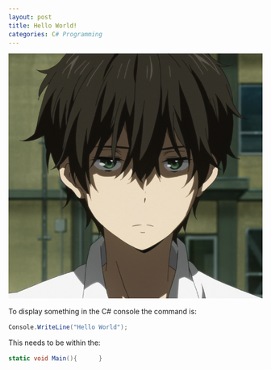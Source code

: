 ```yaml
---
layout: post
title: Hello World!
categories: C# Programming
---
```

![_config.yml](/images/pfp.png)

To display something in the C# console the command is:

```csharp
Console.WriteLine("Hello World");
```

This needs to be within the: 
```csharp
static void Main(){      }
```
